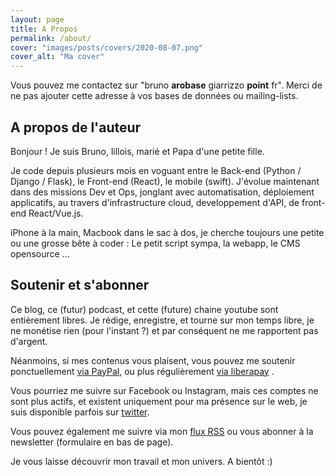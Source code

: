 ```yaml
---
layout: page
title: A Propos
permalink: /about/
cover: "images/posts/covers/2020-08-07.png"
cover_alt: "Ma cover"
---
```


Vous pouvez me contactez sur "bruno **arobase** giarrizzo **point** fr". Merci de ne pas ajouter cette adresse à vos bases de données ou mailing-lists.

<h2 class="pb-2 border-bottom">A propos de l'auteur</h2>

Bonjour ! Je suis Bruno, lillois, marié et Papa d'une petite fille. 

Je code depuis plusieurs mois en voguant entre le Back-end (Python / Django / Flask), 
le Front-end (React), le mobile (swift). J'évolue maintenant dans des missions Dev et Ops, 
jonglant avec automatisation, déploiement applicatifs, au travers d'infrastructure cloud, 
developpement d'API, de front-end React/Vue.js.

iPhone à la main, Macbook dans le sac à dos, je cherche toujours une petite ou une grosse 
bête à coder : Le petit script sympa, la webapp, le CMS opensource ...

<h2 class="pb-2 border-bottom">Soutenir et s'abonner</h2>

Ce blog, ce (futur) podcast, et cette (future) chaine youtube sont entièrement libres. Je rédige, enregistre, et tourne sur mon temps libre, je ne monétise rien (pour l'instant ?) et par conséquent ne me rapportent pas d'argent.

Néanmoins, si mes contenus vous plaisent, vous pouvez me soutenir ponctuellement [via PayPal](https://paypal.me/bgiarrizzo), ou plus régulièrement [via liberapay](https://liberapay.com/bgiarrizzo/donate) .

Vous pourriez me suivre sur Facebook ou Instagram, mais ces comptes ne sont plus actifs, et existent uniquement pour ma présence sur le web, je suis disponible parfois sur [twitter](https://twitter.com/b_giarrizzo). 

Vous pouvez également me suivre via mon [flux RSS](https://www.bruno-giarrizzo.fr/feed.xml) ou vous abonner à la newsletter (formulaire en bas de page).

Je vous laisse découvrir mon travail et mon univers. A bientôt :)
